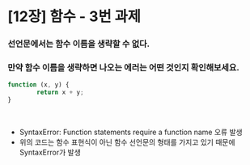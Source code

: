 [12장] 함수 - 3번 과제
======================
### 선언문에서는 **함수 이름을 생략할 수 없다.**

### 만약 함수 이름을 생략하면 나오는 **에러**는 어떤 것인지 확인해보세요.

```JavaScript
function (x, y) {
		return x + y;
}
```

<br>

- SyntaxError: Function statements require a function name 오류 발생
- 위의 코드는 함수 표현식이 아닌 함수 선언문의 형태를 가지고 있기 때문에 SyntaxError가 발생